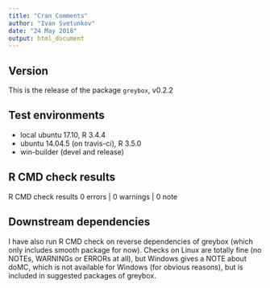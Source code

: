 ```yaml
---
title: "Cran Comments"
author: "Ivan Svetunkov"
date: "24 May 2018"
output: html_document
---
```

## Version
This is the release of the package ``greybox``, v0.2.2

## Test environments
* local ubuntu 17.10, R 3.4.4
* ubuntu 14.04.5 (on travis-ci), R 3.5.0
* win-builder (devel and release)

## R CMD check results
R CMD check results
0 errors | 0 warnings | 0 note

## Downstream dependencies
I have also run R CMD check on reverse dependencies of greybox (which only includes smooth package for now).
Checks on Linux are totally fine (no NOTEs, WARNINGs or ERRORs at all), but Windows gives a NOTE about doMC, which is not available for Windows (for obvious reasons), but is included in suggested packages of greybox.

